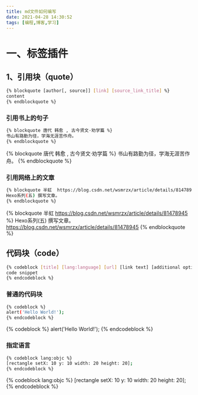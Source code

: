 ```yaml
---
title: md文件如何编写
date: 2021-04-28 14:30:52
tags: [编程,博客,学习]
---
```

# 一、标签插件
## 1、引用块（quote）

``` bash
{% blockquote [author[, source]] [link] [source_link_title] %}
content
{% endblockquote %}
```

### 引用书上的句子

``` bash
{% blockquote 唐代 韩愈 , 古今贤文·劝学篇 %}
书山有路勤为径，学海无涯苦作舟。
{% endblockquote %}
```

{% blockquote 唐代 韩愈 , 古今贤文·劝学篇 %}
书山有路勤为径，学海无涯苦作舟。
{% endblockquote %}

### 引用网络上的文章

``` bash
{% blockquote 半虹  https://blog.csdn.net/wsmrzx/article/details/81478945 %}
Hexo系列(五) 撰写文章。
{% endblockquote %}
```

{% blockquote 半虹  https://blog.csdn.net/wsmrzx/article/details/81478945 %}
Hexo系列(五) 撰写文章。https://blog.csdn.net/wsmrzx/article/details/81478945
{% endblockquote %}

## 代码块（code）

``` bash
{% codeblock [title] [lang:language] [url] [link text] [additional options] %}
code snippet
{% endcodeblock %}
```

### 普通的代码块

``` bash
{% codeblock %}
alert('Hello World!');
{% endcodeblock %}
```

{% codeblock %}
alert('Hello World!');
{% endcodeblock %}

### 指定语言

``` bash
{% codeblock lang:objc %}
[rectangle setX: 10 y: 10 width: 20 height: 20];
{% endcodeblock %}
```

{% codeblock lang:objc %}
[rectangle setX: 10 y: 10 width: 20 height: 20];
{% endcodeblock %}



